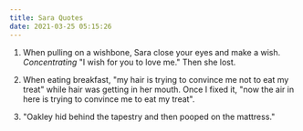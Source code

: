 ```yaml
---
title: Sara Quotes
date: 2021-03-25 05:15:26
---
```


1. When pulling on a wishbone, Sara close your eyes and make a wish. *Concentrating* "I wish for you to love me." Then she lost.

2. When eating breakfast, "my hair is trying to convince me not to eat my treat" while hair was getting in her mouth. Once I fixed it, "now the air in here is trying to convince me to eat my treat".

3. "Oakley hid behind the tapestry and then pooped on the mattress."
